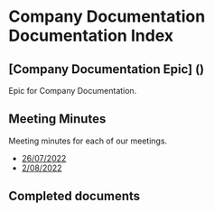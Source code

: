 # Company Documentation Documentation Index

## [Company Documentation Epic] ()

Epic for Company Documentation.

## Meeting Minutes

Meeting minutes for each of our meetings.

- [26/07/2022]()
- [2/08/2022]()

## Completed documents


